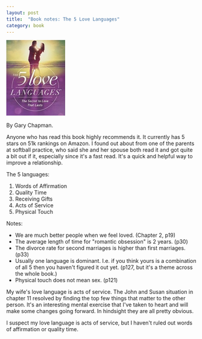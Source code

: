 ```yaml
---
layout: post
title:  "Book notes: The 5 Love Languages"
category: book
---
```


![Book cover](/assets/the-5-love-languages.jpg)

By Gary Chapman.

Anyone who has read this book highly recommends it. It currently has 5 stars on 51k rankings on Amazon. I found out about from one of the parents at softball practice, who said she and her spouse both read it and got quite a bit out if it, especially since it's a fast read. It's a quick and helpful way to improve a relationship.

The 5 languages:
1. Words of Affirmation
2. Quality Time
3. Receiving Gifts
4. Acts of Service
5. Physical Touch

Notes:
* We are much better people when we feel loved. (Chapter 2, p19)
* The average length of time for "romantic obsession" is 2 years. (p30)
* The divorce rate for second marriages is higher than first marriages. (p33)
* Usually one language is dominant. I.e. if you think yours is a combination of all 5 then you haven't figured it out yet. (p127, but it's a theme across the whole book.)
* Physical touch does not mean sex. (p121)

My wife's love language is acts of service. The John and Susan situation in chapter 11 resolved by finding the top few things that matter to the other person. It's an interesting mental exercise that I've taken to heart and will make some changes going forward. In hindsight they are all pretty obvious.

I suspect my love language is acts of service, but I haven't ruled out words of affirmation or quality time.

